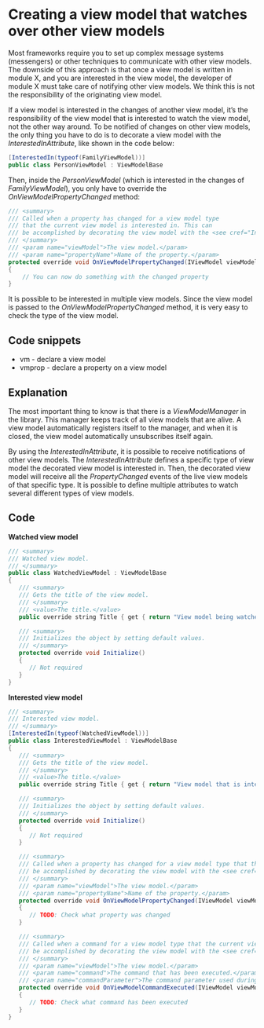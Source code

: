 # Creating a view model that watches over other view models

Most frameworks require you to set up complex message systems (messengers) or other techniques to communicate with other view models. The downside of this approach is that once a view model is written in module X, and you are interested in the view model, the developer of module X must take care of notifying other view models. We think this is not the responsibility of the originating view model.

If a view model is interested in the changes of another view model, it’s the responsibility of the view model that is interested to watch the view model, not the other way around. To be notified of changes on other view models, the only thing you have to do is to decorate a view model with the *InterestedInAttribute*, like shown in the code below:

``` {.java data-syntaxhighlighter-params="brush: java; gutter: false; theme: Confluence" data-theme="Confluence" style="brush: java; gutter: false; theme: Confluence"}
[InterestedIn(typeof(FamilyViewModel))]
public class PersonViewModel : ViewModelBase
```

Then, inside the *PersonViewModel* (which is interested in the changes of *FamilyViewModel*), you only have to override the *OnViewModelPropertyChanged* method:

``` {.java data-syntaxhighlighter-params="brush: java; gutter: false; theme: Confluence" data-theme="Confluence" style="brush: java; gutter: false; theme: Confluence"}
/// <summary>
/// Called when a property has changed for a view model type
/// that the current view model is interested in. This can
/// be accomplished by decorating the view model with the <see cref="InterestedInAttribute"/>.
/// </summary>
/// <param name="viewModel">The view model.</param>
/// <param name="propertyName">Name of the property.</param>
protected override void OnViewModelPropertyChanged(IViewModel viewModel, string propertyName)
{
    // You can now do something with the changed property
}
```

It is possible to be interested in multiple view models. Since the view model is passed to the *OnViewModelPropertyChanged* method, it is very easy to check the type of the view model.

## Code snippets

-   vm - declare a view model
-   vmprop - declare a property on a view model

## Explanation

The most important thing to know is that there is a *ViewModelManager* in the library. This manager keeps track of all view models that are alive. A view model automatically registers itself to the manager, and when it is closed, the view model automatically unsubscribes itself again.

By using the *InterestedInAttribute*, it is possible to receive notifications of other view models. The *InterestedInAttribute* defines a specific type of view model the decorated view model is interested in. Then, the decorated view model will receive all the *PropertyChanged* events of the live view models of that specific type. It is possible to define multiple attributes to watch several different types of view models.

## Code

**Watched view model**

``` {.java data-syntaxhighlighter-params="brush: java; gutter: false; theme: Confluence" data-theme="Confluence" style="brush: java; gutter: false; theme: Confluence"}
/// <summary>
/// Watched view model.
/// </summary>
public class WatchedViewModel : ViewModelBase
{
   /// <summary>
   /// Gets the title of the view model.
   /// </summary>
   /// <value>The title.</value>
   public override string Title { get { return "View model being watched"; } }

   /// <summary>
   /// Initializes the object by setting default values.
   /// </summary>   
   protected override void Initialize()
   {
      // Not required
   }
}
```

**Interested view model**

``` {.java data-syntaxhighlighter-params="brush: java; gutter: false; theme: Confluence" data-theme="Confluence" style="brush: java; gutter: false; theme: Confluence"}
/// <summary>
/// Interested view model.
/// </summary>
[InterestedIn(typeof(WatchedViewModel))]
public class InterestedViewModel : ViewModelBase
{
   /// <summary>
   /// Gets the title of the view model.
   /// </summary>
   /// <value>The title.</value>
   public override string Title { get { return "View model that is interested"; } }

   /// <summary>
   /// Initializes the object by setting default values.
   /// </summary>   
   protected override void Initialize()
   {
      // Not required
   }

   /// <summary>
   /// Called when a property has changed for a view model type that the current view model is interested in. This can
   /// be accomplished by decorating the view model with the <see cref="InterestedInAttribute"/>.
   /// </summary>
   /// <param name="viewModel">The view model.</param>
   /// <param name="propertyName">Name of the property.</param>
   protected override void OnViewModelPropertyChanged(IViewModel viewModel, string propertyName)
   {
      // TODO: Check what property was changed
   }

   /// <summary>
   /// Called when a command for a view model type that the current view model is interested in has been executed. This can
   /// be accomplished by decorating the view model with the <see cref="InterestedInAttribute"/>.
   /// </summary>
   /// <param name="viewModel">The view model.</param>
   /// <param name="command">The command that has been executed.</param>
   /// <param name="commandParameter">The command parameter used during the execution.</param>
   protected override void OnViewModelCommandExecuted(IViewModel viewModel, ICatelCommand command, object commandParameter)
   {
      // TODO: Check what command has been executed
   }
}
```
